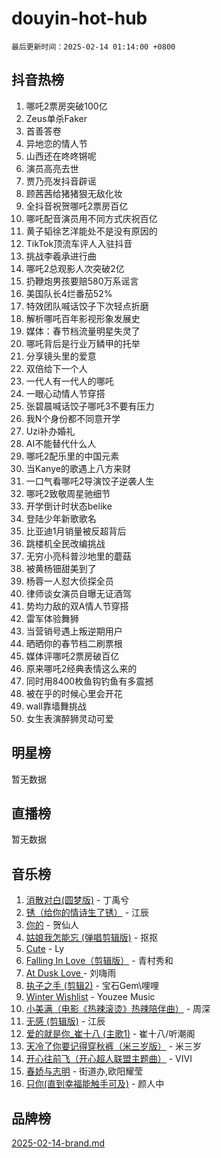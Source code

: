 # douyin-hot-hub

`最后更新时间：2025-02-14 01:14:00 +0800`

## 抖音热榜

1. 哪吒2票房突破100亿
1. Zeus单杀Faker
1. 首善答卷
1. 异地恋的情人节
1. 山西还在咚咚锵呢
1. 演员高亮去世
1. 贾乃亮发抖音辟谣
1. 顾茜茜给猪猪狠无敌化妆
1. 全抖音祝贺哪吒2票房百亿
1. 哪吒配音演员用不同方式庆祝百亿
1. 黄子韬徐艺洋能处不是没有原因的
1. TikTok顶流车评人入驻抖音
1. 挑战李羲承进行曲
1. 哪吒2总观影人次突破2亿
1. 扔鞭炮男孩要赔580万系谣言
1. 美国队长4烂番茄52%
1. 特效团队喊话饺子下次轻点折磨
1. 解析哪吒百年影视形象发展史
1. 媒体：春节档流量明星失灵了
1. 哪吒背后是行业万鳞甲的托举
1. 分享镜头里的爱意
1. 双倍给下一个人
1. 一代人有一代人的哪吒
1. 一眼心动情人节穿搭
1. 张碧晨喊话饺子哪吒3不要有压力
1. 我N个身份都不同意开学
1. Uzi补办婚礼
1. AI不能替代什么人
1. 哪吒2配乐里的中国元素
1. 当Kanye的歌遇上八方来财
1. 一口气看哪吒2导演饺子逆袭人生
1. 哪吒2致敬周星驰细节
1. 开学倒计时状态belike
1. 登陆少年新歌歌名
1. 比亚迪1月销量被反超背后
1. 跳楼机全民改编挑战
1. 无穷小亮科普沙地里的蘑菇
1. 被黄杨钿甜美到了
1. 杨蓉一人怼大侦探全员
1. 律师谈女演员自曝无证酒驾
1. 势均力敌的双A情人节穿搭
1. 雷军体验舞狮
1. 当营销号遇上叛逆期用户
1. 晒晒你的春节档二刷票根
1. 媒体评哪吒2票房破百亿
1. 原来哪吒2经典表情这么来的
1. 同时用8400枚鱼钩钓鱼有多震撼
1. 被在乎的时候心里会开花
1. wall靠墙舞挑战
1. 女生表演醉狮灵动可爱

## 明星榜

暂无数据

## 直播榜

暂无数据

## 音乐榜

1. [消散对白(圆梦版)](https://sf5-hl-cdn-tos.douyinstatic.com/obj/tos-cn-ve-2774/og4jB5I5IizzoZVAAAzWgBMAsMDWoArfwBOiFs) - 丁禹兮
1. [锈（给你的情诗生了锈）](https://sf5-hl-cdn-tos.douyinstatic.com/obj/tos-cn-ve-2774/o8a1PBtVqIYbPEGK6e5A4egedVMdm3fCIz6bbE) - 江辰
1. [你的](https://sf5-hl-cdn-tos.douyinstatic.com/obj/tos-cn-ve-2774/oYuIeKf42jB7sEV6B2upMdpYAgfrQWj0FeRegh) - 贺仙人
1. [姑娘我怎能忘 (弹唱剪辑版)](https://sf5-hl-cdn-tos.douyinstatic.com/obj/tos-cn-ve-2774/okamwrBGEMz6illuEofAsMV4yzF5tVWbBiA5AI) - 抠抠
1. [Cute](https://sf5-hl-cdn-tos.douyinstatic.com/obj/tos-cn-ve-2774/o4IbIzHWKAAB4wsS5qMBRiiAlEBGTpQRNfFvuo) - Ly
1. [Falling In Love（剪辑版）](https://sf5-hl-cdn-tos.douyinstatic.com/obj/tos-cn-ve-2774/o8ajpA8zzgBPahbBIO8AcKGBLJezFCRd1wfP9f) - 青村秀和
1. [ At Dusk  Love ](https://sf5-hl-cdn-tos.douyinstatic.com/obj/tos-cn-ve-2774/o8CrpCf5CaYgI4ZrtQgMQAFEfuGqNnRSDQAPBc) - 刘嗨雨
1. [执子之手 (剪辑2)](https://sf5-hl-cdn-tos.douyinstatic.com/obj/tos-cn-ve-2774/oUoZLQjCc31XzqsBnBQUNgeKtYPBcgbFDwtfcu) - 宝石Gem\哩哩
1. [Winter Wishlist](https://sf5-hl-cdn-tos.douyinstatic.com/obj/tos-cn-ve-2774/oIIgUOeamCFCVAzxN6MFRLIBlLGpUqQxeeHrLE) - Youzee Music
1. [小美满（电影《热辣滚烫》热辣陪伴曲）](https://sf5-hl-cdn-tos.douyinstatic.com/obj/tos-cn-ve-2774/o0GAn2lSgfZIDUgtevCGDQYnFg4CwnrBaxbTZL) - 周深
1. [无感 (剪辑版)](https://sf5-hl-cdn-tos.douyinstatic.com/obj/tos-cn-ve-2774/o0eIsUzJBDlQaQFC5OFlgbMEZC1TFYBftOBn6p) - 江辰
1. [爱的就是你_崔十八 (主歌1)](https://sf3-cdn-tos.douyinstatic.com/obj/tos-cn-ve-2774/oI5BO5DhFZ6UTcNCnZaOCBLtZ7WIMQGfgnXf5E) - 崔十八/听潮阁
1. [天冷了你要记得穿秋裤（米三岁版）](https://sf5-hl-cdn-tos.douyinstatic.com/obj/tos-cn-ve-2774/oQlIwVIDWiZ6BQilAorS7MA0AgCkQDvcZAdm1) - 米三岁
1. [开心往前飞（开心超人联盟主题曲）](https://sf5-hl-cdn-tos.douyinstatic.com/obj/tos-cn-ve-2774/9d8fb7c82cf1421fb93a9fe925275e0a) - VIVI
1. [春娇与志明](https://sf5-hl-cdn-tos.douyinstatic.com/obj/tos-cn-ve-2774/e530d8fceb7044b39707d7f9ff54add1) - 街道办,欧阳耀莹
1. [只你(直到幸福能触手可及)](https://sf5-hl-cdn-tos.douyinstatic.com/obj/tos-cn-ve-2774/o0lBkRDzFTeaVSUz3ZZSCBVtZ5DIMQGfgmEAuE) - 颜人中

## 品牌榜

[2025-02-14-brand.md](2025-02-14-brand.md)
